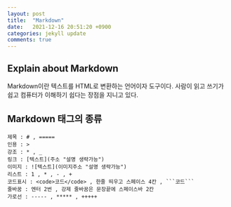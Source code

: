 ```yaml
---
layout: post
title:  "Markdown"
date:   2021-12-16 20:51:20 +0900
categories: jekyll update
comments: true
---
```


Explain about Markdown
---
Markdown이란 텍스트를 HTML로 변환하는 언어이자 도구이다. 사람이 읽고 쓰기가 쉽고 컴퓨터가 이해하기 쉽다는 장점을 지니고 있다. 

Markdown 태그의 종류
---
```
제목 : # , =====  
인용 : >  
강조 : * , _  
링크 : [텍스트](주소 "설명 생략가능")  
이미지 : ![텍스트](이미지주소 "설명 생략가능")  
리스트 : 1 , * , - , +  
코드표시 : <code>코드</code> , 한줄 띄우고 스페이스 4칸 , ```코드```  
줄바꿈 : 엔터 2번 , 강제 줄바꿈은 문장끝에 스페이스바 2칸  
가로선 : ----- , ***** , +++++
```
